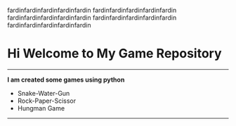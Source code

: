 fardinfardinfardinfardinfardin
fardinfardinfardinfardinfardin
fardinfardinfardinfardinfardin
fardinfardinfardinfardinfardin
fardinfardinfardinfardinfardin

# Hi Welcome to My Game Repository
***

**I am created some games using python**
- Snake-Water-Gun
- Rock-Paper-Scissor
- Hungman Game
---




